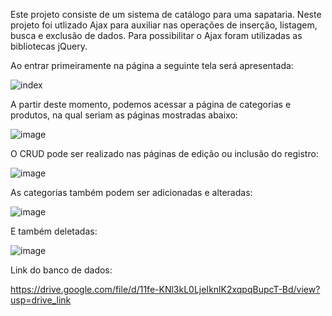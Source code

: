 Este projeto consiste de um sistema de catálogo para uma sapataria.
Neste projeto foi utlizado Ajax para auxiliar nas operações de inserção, listagem, busca e exclusão de dados. Para possibilitar o Ajax foram utilizadas as bibliotecas jQuery.

Ao entrar primeiramente na página a seguinte tela será apresentada:

![index](https://github.com/victorxmdev/projetoweb/assets/82735150/9901a028-3a9c-433d-8c69-ab18afeb2a3e)

A partir deste momento, podemos acessar a página de categorias e produtos, na qual seriam as páginas mostradas abaixo:

![image](https://github.com/victorxmdev/projetoweb/assets/82735150/ee988543-0bff-4430-ab84-6c4f0ac5d684)

O CRUD pode ser realizado nas páginas de edição ou inclusão do registro:

![image](https://github.com/victorxmdev/projetoweb/assets/82735150/e998f1fd-36d5-4547-bc0d-9be544bed76f)

As categorias também podem ser adicionadas e alteradas:

![image](https://github.com/victorxmdev/projetoweb/assets/82735150/55a4ba62-333f-4c0f-863c-06ebc3befec8)

E também deletadas:

![image](https://github.com/victorxmdev/projetoweb/assets/82735150/8fdbea09-a7ff-4188-acd1-30b38779e60d)


Link do banco de dados:

https://drive.google.com/file/d/11fe-KNl3kL0LjeIknlK2xqpqBupcT-Bd/view?usp=drive_link
